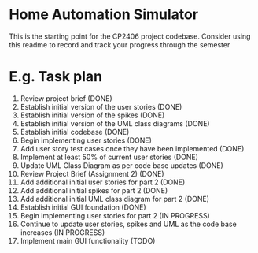 # Home Automation Simulator
This is the starting point for the CP2406 project codebase.
Consider using this readme to record and track your progress through the semester
# E.g. Task plan
1. Review project brief (DONE)
2. Establish initial version of the user stories (DONE)
3. Establish initial version of the spikes (DONE)
4. Establish initial version of the UML class diagrams (DONE)
5. Establish initial codebase (DONE)
6. Begin implementing user stories (DONE)
7. Add user story test cases once they have been implemented (DONE)
8. Implement at least 50% of current user stories (DONE)
9. Update UML Class Diagram as per code base updates (DONE)
10. Review Project Brief (Assignment 2) (DONE)
11. Add additional initial user stories for part 2 (DONE)
12. Add additional initial spikes for part 2 (DONE) 
13. Add additional initial UML class diagram for part 2 (DONE) 
14. Establish initial GUI foundation (DONE)
15. Begin implementing user stories for part 2 (IN PROGRESS) 
16. Continue to update user stories, spikes and UML as the code base increases (IN PROGRESS) 
17. Implement main GUI functionality (TODO) 

